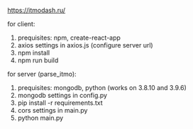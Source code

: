 https://itmodash.ru/

for client:
1. prequisites: npm, create-react-app
2. axios settings in axios.js (configure server url)
3. npm install
4. npm run build

for server (parse_itmo):
1. prequisites: mongodb, python (works on 3.8.10 and 3.9.6)
2. mongodb settings in config.py
3. pip install -r requirements.txt
4. cors settings in main.py
5. python main.py
